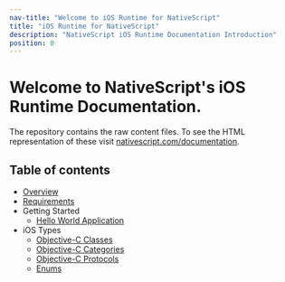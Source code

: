 ```yaml
---
nav-title: "Welcome to iOS Runtime for NativeScript"
title: "iOS Runtime for NativeScript"
description: "NativeScript iOS Runtime Documentation Introduction"
position: 0
---
```


# Welcome to NativeScript's iOS Runtime Documentation.
The repository contains the raw content files. To see the HTML representation of these visit [nativescript.com/documentation](http://nsbuild01/docs/README.html).

## Table of contents
* [Overview](./overview.md)
* [Requirements](./requirements.md)
* Getting Started
	* [Hello World Application](./getting-started/hello-world.md)
* iOS Types
  * [Objective-C Classes](./types/ObjC-Classes.md)
  * [Objective-C Categories](./types/ObjC-Categories.md)
  * [Objective-C Protocols](./types/ObjC-Protocols.md)
  * [Enums](./types/Enums.md)
